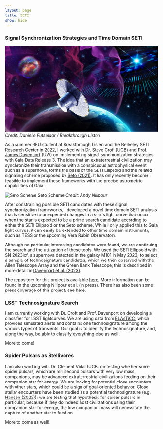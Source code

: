 ```yaml
---
layout: page
title: SETI
show: hide
---
```


### Signal Synchronization Strategies and Time Domain SETI
![SETI Ellipsoid](/images/seto_scheme.jpg "SETI Ellipsoid")
*Credit: Danielle Futselaar / Breakthrough Listen*

As a summer REU student at Breakthrough Listen and the Berkeley SETI Research Center in 2022, I worked with Dr. Steve Croft (UCB) and [Prof. James Davenport](https://jradavenport.github.io/) (UW) on implementing signal synchronization strategies with Gaia Data Release 3. The idea that an extraterrestrial civilization may synchronize their transmission with a conspicuous astrophysical event, such as a supernova, forms the basis of the SETI Ellipsoid and the related signaling scheme proposed by [Seto (2021)](https://iopscience.iop.org/article/10.3847/1538-4357/ac0c7b). It has only recently become feasible to implement these frameworks with the precise astrometric capabilities of Gaia.

![Seto Scheme](/images/setoAnimation.gif "Seto Scheme")
Seto Scheme *Credit: Andy Nilipour*

After constraining possible SETI candidates with these signal synchronization frameworks, I developed a novel time domain SETI analysis that is sensitive to unexpected changes in a star's light curve that occur when the star is expected to be a prime search candidate according to either the SETI Ellipsoid or the Seto scheme. While I only applied this to Gaia light curves, it can easily be extended to other time domain instruments, such as TESS or the upcoming Vera Rubin Observatory.

Although no particular interesting candidates were found, we are continuing the search and the utilization of these tools. We used the SETI Ellipsoid with SN 2023ixf, a supernova detected in the galaxy M101 in May 2023, to select a sample of technosignature candidates, which we then observed with the Allen Telescope Array and the Green Bank Telescope; this is described in more detail in [Davenport et al. (2023)](https://iopscience.iop.org/article/10.3847/2515-5172/acdc24).

The repository for this project is available [here](https://github.com/anilipour/Gaia-DR3-Time-Domain-SETI). More information can be found in the upcoming Nilipour et al. (in press). There has also been some press coverage of this project; see [here](https://www.economist.com/science-and-technology/2023/01/18/ideas-for-finding-et-are-getting-more-inventive).


### LSST Technosignature Search

I am currently working with Dr. Croft and Prof. Davenport on developing a classifier for LSST lightcurves. We are using data from [ELAsTiCC](https://github.com/LSSTDESC/elasticc), which provides simulated alerts and contains one technosignature among the various types of transients. Our goal is to identify the technosignature, and, along the way, be able to classify everything else as well.

More to come!

### Spider Pulsars as Stellivores

I am also working with Dr. Clement Vidal (UCB) on testing whether some spider pulsars, which are millisecond pulsars with very low mass companions, may be advanced extraterrestrial civilizations feeding on their companion star for energy. We are looking for potential close encounters with other stars, which could be a sign of goal-oriented behavior. Close stellar encounters have been studied as a potential technosignature (e.g. [Hansen (2022)](https://iopscience.iop.org/article/10.3847/1538-3881/ac3a8b)); we are testing that hypothesis for spider pulsars in particular, because if they do indeed host civilizations using their companion star for energy, the low companion mass will necessitate the capture of another star to feed on.

More to come as well!